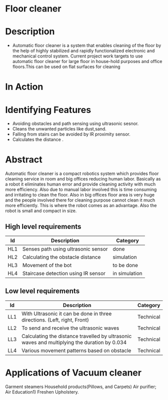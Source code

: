 # Floor cleaner

# Description
* Automatic floor cleaner is a system that enables cleaning of the floor by the help of highly stabilized and rapidly functionalized electronic and mechanical control system. 
Current project work targets to use automatic floor cleaner for large floor in house-hold purposes and office floors.This can be used on flat surfaces for cleaning
# In Action


# Identifying Features
* Avoiding obstacles and path sensing using ultrasonic sesnor.
* Cleans the unwanted particles like dust,sand.
* Falling from stairs can be avoided by IR proximity sensor.
* Calculates the distance .

# Abstract
Automatic floor cleaner is a compact robotics system which provides floor cleaning service in
room and big offices reducing human labor. Basically as a robot it eliminates human error and
provide cleaning activity with much more efficiency. Also due to manual labor
involved this is time consuming and irritating to clean the floor. Also in big offices floor area is
very huge and the people involved there for cleaning purpose cannot clean it much more
efficiently. This is where the robot comes as an advantage. Also the robot is small and compact
in size.

## High level requirements
| ld | Description | Category |
| --- | --- | --- |
| HL1 | Senses path using ultrasonic sensor | done|
| HL2 | Calculating the obstacle distance | simulation|
| HL3 | Movement of the bot | to be done |
| HL4 | Staircase detection using IR sensor | in simulation |

## Low level requirements
| ld | Description | Category |
| --- | --- | --- |
| LL1 | With Ultrasonic it can be done in three directions. (Left, right, Front) | Technical |
| LL2 | To send and receive the ultrasonic waves | Technical |
| LL3 | Calculating the distance travelled by ultrasonic waves and multiplying the duration by 0.034 | Technical |
| LL4 | Various movement patterns based on obstacle | Technical |

# Applications of Vacuum cleaner

  Garment steamers 
  Household products(Pillows, and Carpets)
  Air purifier; Air Education1) Freshen Upholstery.